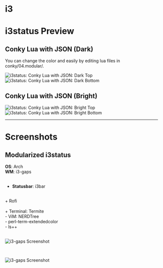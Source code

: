 i3
=====================

# i3status Preview

## Conky Lua with JSON (Dark)

You can change the color and easily by editing lua files in conky/04.modular/.

![i3status: Conky Lua with JSON: Dark Top][i3status-dark-top]
<br/>
![i3status: Conky Lua with JSON: Dark Bottom][i3status-dark-bottom]

## Conky Lua with JSON (Bright)

![i3status: Conky Lua with JSON: Bright Top][i3status-bright-top]
<br/>
![i3status: Conky Lua with JSON: Bright Bottom][i3status-bright-bottom]

-- -- --

# Screenshots

## Modularized i3status

<strong>OS</strong>: Arch<br/>
<strong>WM</strong>: i3-gaps<br/>
<br/>
  + <strong>Statusbar</strong>: i3bar<br/>
<br/>
  + Rofi<br/>
<br/>
  + Terminal: Termite<br/>
    - ViM: NERDTree<br/>
    - perl-term-extendedcolor<br/>
    - ls++<br/>
<br/>

![i3-gaps Screenshot][picasa-ss-i3gaps-dark]

<br/>

![i3-gaps Screenshot][picasa-ss-i3gaps-bright]



[picasa-ss-i3gaps-dark]: https://lh3.googleusercontent.com/-z2h94mqwszU/V59JN7KCTyI/AAAAAAAAAsI/Dj76UEcWbnkhowZUobnrj8uwC6aA-VcuwCCo/s0/i3gaps-dark.png
[picasa-ss-i3gaps-bright]: https://lh3.googleusercontent.com/-hJsG_VoSktU/V6DGP-pCpYI/AAAAAAAAAto/KhqyjuYpw2wlvqHSWFaClDsUtKYgWtaUgCCo/s0/i3gaps-bright.png 

[i3status-dark-top]: https://github.com/epsi-rns/dotfiles/blob/master/i3/readme/conky-lua-json-dark-top.png
[i3status-dark-bottom]: https://github.com/epsi-rns/dotfiles/blob/master/i3/readme/conky-lua-json-dark-bottom.png

[i3status-bright-top]: https://github.com/epsi-rns/dotfiles/blob/master/i3/readme/conky-lua-json-bright-top.png
[i3status-bright-bottom]: https://github.com/epsi-rns/dotfiles/blob/master/i3/readme/conky-lua-json-bright-bottom.png


